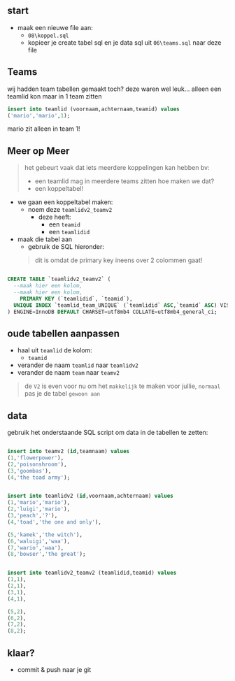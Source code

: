 ## start

- maak een nieuwe file aan:
    - `08\koppel.sql`
    - kopieer je create tabel sql en je data sql uit  `06\teams.sql` naar deze file

## Teams

wij hadden team tabellen gemaakt toch?
deze waren wel leuk... alleen een teamlid kon maar in 1 team zitten

```SQL
insert into teamlid (voornaam,achternaam,teamid) values 
('mario','mario',1);
```

mario zit alleen in team 1!

## Meer op Meer


> het gebeurt vaak dat iets meerdere koppelingen kan hebben bv:
> - een teamlid mag in meerdere teams zitten
> hoe maken we dat?
> - een koppeltabel!

- we gaan een koppeltabel maken:
    - noem deze `teamlidv2_teamv2`
        - deze heeft:
            - een `teamid`
            - een `teamlidid`
- maak die tabel aan
    - gebruik de SQL hieronder:
    > dit is omdat de primary key ineens over 2 colommen gaat!
```SQL

CREATE TABLE `teamlidv2_teamv2` (
  --maak hier een kolom,
  --maak hier een kolom,
    PRIMARY KEY (`teamlidid`, `teamid`),
  UNIQUE INDEX `teamlid_team_UNIQUE` (`teamlidid` ASC,`teamid` ASC) VISIBLE
) ENGINE=InnoDB DEFAULT CHARSET=utf8mb4 COLLATE=utf8mb4_general_ci;
```

## oude tabellen aanpassen

- haal uit `teamlid` de kolom:
    - `teamid`
- verander de naam `teamlid` naar `teamlidv2`
- verander de naam `team` naar `teamv2`
> de `V2` is even voor nu om het `makkelijk` te maken voor jullie, `normaal` pas je de tabel `gewoon aan`

## data

gebruik het onderstaande SQL script om data in de tabellen te zetten:
```SQL

insert into teamv2 (id,teamnaam) values 
(1,'flowerpower'),
(2,'poisonshroom'),
(3,'goombas'),
(4,'the toad army');


insert into teamlidv2 (id,voornaam,achternaam) values 
(1,'mario','mario'),
(2,'luigi','mario'),
(3,'peach','?'),
(4,'toad','the one and only'),

(5,'kamek','the witch'),
(6,'waluigi','waa'),
(7,'wario','waa'),
(8,'bowser','the great');


insert into teamlidv2_teamv2 (teamlidid,teamid) values 
(1,1),
(2,1),
(3,1),
(4,1),

(5,2),
(6,2),
(7,2),
(8,2);
```

## klaar?

- commit & push naar je git
